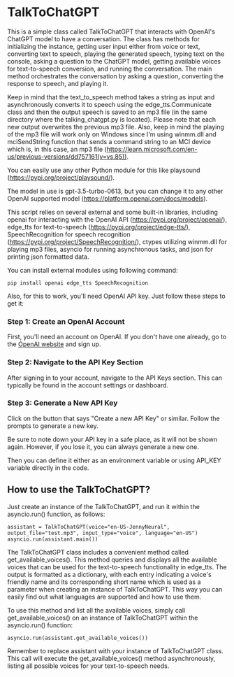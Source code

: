 # TalkToChatGPT

This is a simple class called TalkToChatGPT that interacts with OpenAI's ChatGPT model to have a conversation. The class has methods for initializing the instance, getting user input either from voice or text, converting text to speech, playing the generated speech, typing text on the console, asking a question to the ChatGPT model, getting available voices for text-to-speech conversion, and running the conversation. The main method orchestrates the conversation by asking a question, converting the response to speech, and playing it. 

Keep in mind that the text_to_speech method takes a string as input and asynchronously converts it to speech using the edge_tts.Communicate class and then the output speech is saved to an mp3 file (in the same directory where the talking_chatgpt.py is located). Please note that each new output overwrites the previous mp3 file. Also, keep in mind the playing of the mp3 file will work only on Windows since I'm using winmm.dll and mciSendString function that sends a command string to an MCI device which is, in this case, an mp3 file (https://learn.microsoft.com/en-us/previous-versions/dd757161(v=vs.85)). 

You can easily use any other Python module for this like playsound (https://pypi.org/project/playsound/).

The model in use is gpt-3.5-turbo-0613, but you can change it to any other OpenAI supported model (https://platform.openai.com/docs/models).

This script relies on several external and some built-in libraries, including openai for interacting with the OpenAI API (https://pypi.org/project/openai/), edge_tts for text-to-speech (https://pypi.org/project/edge-tts/), SpeechRecognition for speech recognition (https://pypi.org/project/SpeechRecognition/), ctypes utilizing winmm.dll for playing mp3 files, asyncio for running asynchronous tasks, and json for printing json formatted data. 

You can install external modules using following command:

```
pip install openai edge_tts SpeechRecognition
```

Also, for this to work, you'll need OpenAI API key. Just follow these steps to get it:

### Step 1: Create an OpenAI Account

First, you'll need an account on OpenAI. If you don't have one already, go to the [OpenAI website](https://beta.openai.com/signup/) and sign up.

### Step 2: Navigate to the API Key Section

After signing in to your account, navigate to the API Keys section. This can typically be found in the account settings or dashboard.

### Step 3: Generate a New API Key

Click on the button that says "Create a new API Key" or similar. Follow the prompts to generate a new key. 

Be sure to note down your API key in a safe place, as it will not be shown again. However, if you lose it, you can always generate a new one.

Then you can define it either as an environment variable or using API_KEY variable directly in the code.

## How to use the TalkToChatGPT?

Just create an instance of the TalkToChatGPT, and run it within the asyncio.run() function, as follows:

```
assistant = TalkToChatGPT(voice="en-US-JennyNeural", output_file="test.mp3", input_type="voice", language="en-US")
asyncio.run(assistant.main())
```

The TalkToChatGPT class includes a convenient method called get_available_voices(). This method queries and displays all the available voices that can be used for the text-to-speech functionality in edge_tts. The output is formatted as a dictionary, with each entry indicating a voice's friendly name and its corresponding short name which is used as a parameter when creating an instance of TalkToChatGPT. This way you can easily find out what languages are supported and how to use them.

To use this method and list all the available voices, simply call get_available_voices() on an instance of TalkToChatGPT within the asyncio.run() function:

```
asyncio.run(assistant.get_available_voices())
```

Remember to replace assistant with your instance of TalkToChatGPT class. This call will execute the get_available_voices() method asynchronously, listing all possible voices for your text-to-speech needs.

